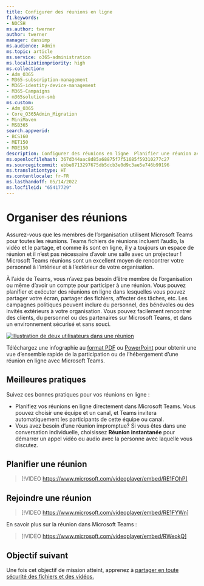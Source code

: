 ```yaml
---
title: Configurer des réunions en ligne
f1.keywords:
- NOCSH
ms.author: twerner
author: twerner
manager: dansimp
ms.audience: Admin
ms.topic: article
ms.service: o365-administration
ms.localizationpriority: high
ms.collection:
- Adm_O365
- M365-subscription-management
- M365-identity-device-management
- M365-Campaigns
- m365solution-smb
ms.custom:
- Adm_O365
- Core_O365Admin_Migration
- MiniMaven
- MSB365
search.appverid:
- BCS160
- MET150
- MOE150
description: Configurer des réunions en ligne  Planifier une réunion avec l’audio, la vidéo et le partage avec Microsoft Teams
ms.openlocfilehash: 367d344aac8d85a68875f7f51685f59310277c27
ms.sourcegitcommit: ebbe8713297675db5dcb3e0d9c3ae5e746b99196
ms.translationtype: HT
ms.contentlocale: fr-FR
ms.lasthandoff: 05/14/2022
ms.locfileid: "65417729"
---
```

# <a name="set-up-meetings"></a>Organiser des réunions

Assurez-vous que les membres de l’organisation utilisent Microsoft Teams pour toutes les réunions. Teams fichiers de réunions incluent l’audio, la vidéo et le partage, et comme ils sont en ligne, il y a toujours un espace de réunion et il n’est pas nécessaire d’avoir une salle avec un projecteur ! Microsoft Teams réunions sont un excellent moyen de rencontrer votre personnel à l’intérieur et à l’extérieur de votre organisation.

À l’aide de Teams, vous n’avez pas besoin d’être membre de l’organisation ou même d’avoir un compte pour participer à une réunion. Vous pouvez planifier et exécuter des réunions en ligne dans lesquelles vous pouvez partager votre écran, partager des fichiers, affecter des tâches, etc. Les campagnes politiques peuvent inclure du personnel, des bénévoles ou des invités extérieurs à votre organisation. Vous pouvez facilement rencontrer des clients, du personnel ou des partenaires sur Microsoft Teams, et dans un environnement sécurisé et sans souci.

[![Illustration de deux utilisateurs dans une réunion](../media/HostOnlineMeeting-thumb-358x201.png)](https://go.microsoft.com/fwlink/?linkid=2078712)

Téléchargez une infographie au [format PDF](https://go.microsoft.com/fwlink/?linkid=2078712) ou [PowerPoint](https://go.microsoft.com/fwlink/?linkid=2079515) pour obtenir une vue d’ensemble rapide de la participation ou de l’hébergement d’une réunion en ligne avec Microsoft Teams.

## <a name="best-practices"></a>Meilleures pratiques

Suivez ces bonnes pratiques pour vos réunions en ligne :

- Planifiez vos réunions en ligne directement dans Microsoft Teams. Vous pouvez choisir une équipe et un canal, et Teams invitera automatiquement les participants de cette équipe ou canal.
- Vous avez besoin d’une réunion impromptue? Si vous êtes dans une conversation individuelle, choisissez **Réunion instantanée** pour démarrer un appel vidéo ou audio avec la personne avec laquelle vous discutez.

## <a name="schedule-a-meeting"></a>Planifier une réunion

> [!VIDEO https://www.microsoft.com/videoplayer/embed/RE1FOhP]

## <a name="join-a-meeting"></a>Rejoindre une réunion

> [!VIDEO https://www.microsoft.com/videoplayer/embed/RE1FYWn]

En savoir plus sur la réunion dans Microsoft Teams :

> [!VIDEO https://www.microsoft.com/videoplayer/embed/RWeokQ]

## <a name="next-objective"></a>Objectif suivant

Une fois cet objectif de mission atteint, apprenez à [partager en toute sécurité des fichiers et des vidéos.](share-files-and-videos.md)
